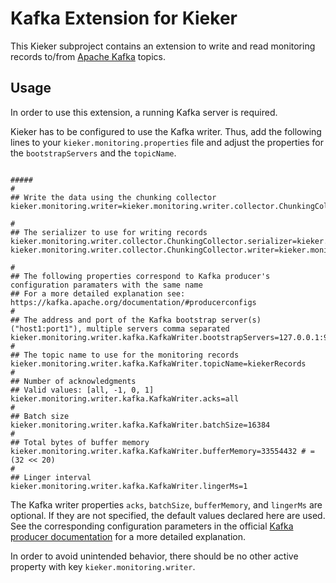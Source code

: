# Kafka Extension for Kieker

This Kieker subproject contains an extension to write and read monitoring records to/from [Apache Kafka](https://kafka.apache.org) topics.

## Usage

In order to use this extension, a running Kafka server is required.

Kieker has to be configured to use the Kafka writer. Thus, add the following lines to your `kieker.monitoring.properties` file and adjust
the properties for the `bootstrapServers` and the `topicName`.

````properties

#####
#
## Write the data using the chunking collector
kieker.monitoring.writer=kieker.monitoring.writer.collector.ChunkingCollector

#
## The serializer to use for writing records
kieker.monitoring.writer.collector.ChunkingCollector.serializer=kieker.monitoring.writer.serializer.BinarySerializer
kieker.monitoring.writer.collector.ChunkingCollector.writer=kieker.monitoring.writer.kafka.KafkaWriter

#
## The following properties correspond to Kafka producer's configuration paramaters with the same name
## For a more detailed explanation see: https://kafka.apache.org/documentation/#producerconfigs
#
## The address and port of the Kafka bootstrap server(s) ("host1:port1"), multiple servers comma separated
kieker.monitoring.writer.kafka.KafkaWriter.bootstrapServers=127.0.0.1:9092
#
## The topic name to use for the monitoring records
kieker.monitoring.writer.kafka.KafkaWriter.topicName=kiekerRecords
#
## Number of acknowledgments
## Valid values: [all, -1, 0, 1]
kieker.monitoring.writer.kafka.KafkaWriter.acks=all
#
## Batch size
kieker.monitoring.writer.kafka.KafkaWriter.batchSize=16384
#
## Total bytes of buffer memory
kieker.monitoring.writer.kafka.KafkaWriter.bufferMemory=33554432 # = (32 << 20)
#
## Linger interval
kieker.monitoring.writer.kafka.KafkaWriter.lingerMs=1
````

The Kafka writer properties `acks`, `batchSize`, `bufferMemory`, and `lingerMs` are optional. If they are not specified, the
default values declared here are used. See the corresponding configuration parameters in the official
[Kafka producer documentation](https://kafka.apache.org/documentation/#producerconfigs) for a more detailed explanation.

In order to avoid unintended behavior, there should be no other active property with key `kieker.monitoring.writer`.
